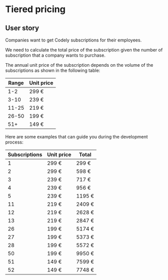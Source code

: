 # Tiered pricing

## User story

Companies want to get Codely subscriptions for their employees.

We need to calculate the total price of the subscription given the number of subscription that a company wants to purchase.

The annual unit price of the subscription depends on the volume of the subscriptions as shown in the following table:

| Range  | Unit price  |
|--------|-------------|
| 1-2    | 299 €       |
| 3-10   | 239 €       |
| 11-25  | 219 €       |
| 26-50  | 199 €       |
| 51+    | 149 €       |

Here are some examples that can guide you during the development process:

| Subscriptions | Unit price | Total  |
|---------------|------------|--------|
| 1             | 299 €      | 299 €  |
| 2             | 299 €      | 598 €  |
| 3             | 239 €      | 717 €  |
| 4             | 239 €      | 956 €  |
| 5             | 239 €      | 1195 € |
| 11            | 219 €      | 2409 € |
| 12            | 219 €      | 2628 € |
| 13            | 219 €      | 2847 € |
| 26	           | 199 €      | 5174 € |
| 27	           | 199 €      | 5373 € |
| 28	           | 199 €      | 5572 € |
| 50	           | 199 €      | 9950 € |
| 51	           | 149 €      | 7599 € |
| 52            | 149 €      | 7748 € |

